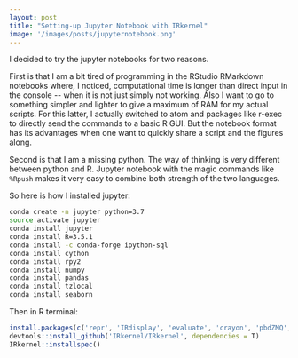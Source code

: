 ```yaml
---
layout: post
title: "Setting-up Jupyter Notebook with IRkernel"
image: '/images/posts/jupyternotebook.png'
---
```


I decided to try the jupyter notebooks for two reasons.

First is that I am a bit tired of programming in the RStudio RMarkdown notebooks where, I noticed, computational time is longer than direct input in the console -- when it is not just simply not working. Also I want to go to something simpler and lighter to give a maximum of RAM for my actual scripts. For this latter, I actually switched to atom and packages like r-exec to directly send the commands to a basic R GUI. But the notebook format has its advantages when one want to quickly share a script and the figures along.

Second is that I am a missing python. The way of thinking is very different between python and R. Jupyter notebook with the magic commands like `%Rpush` makes it very easy to combine both strength of the two languages.

So here is how I installed jupyter:

```bash
conda create -n jupyter python=3.7
source activate jupyter
conda install jupyter
conda install R=3.5.1
conda install -c conda-forge ipython-sql
conda install cython
conda install rpy2
conda install numpy
conda install pandas
conda install tzlocal
conda install seaborn
```

Then in R terminal:

```R
install.packages(c('repr', 'IRdisplay', 'evaluate', 'crayon', 'pbdZMQ', 'devtools', 'uuid', 'digest', 'httr', 'RJSONIO', 'Rcpp', 'R6', 'cli', 'fansi', 'rlang'))
devtools::install_github('IRkernel/IRkernel', dependencies = T)
IRkernel::installspec()
```
